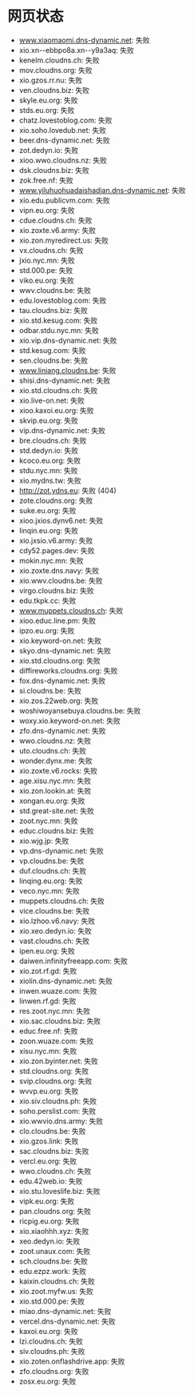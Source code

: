 # 网页状态
- www.xiaomaomi.dns-dynamic.net: 失败
- xio.xn--ebbpo8a.xn--y9a3aq: 失败
- kenelm.cloudns.ch: 失败
- mov.cloudns.org: 失败
- xio.gzos.rr.nu: 失败
- ven.cloudns.biz: 失败
- skyle.eu.org: 失败
- stds.eu.org: 失败
- chatz.lovestoblog.com: 失败
- xio.soho.lovedub.net: 失败
- beer.dns-dynamic.net: 失败
- zot.dedyn.io: 失败
- xioo.wwo.cloudns.nz: 失败
- dsk.cloudns.biz: 失败
- zok.free.nf: 失败
- www.yiluhuohuadaishadian.dns-dynamic.net: 失败
- xio.edu.publicvm.com: 失败
- vipn.eu.org: 失败
- cdue.cloudns.ch: 失败
- xio.zoxte.v6.army: 失败
- xio.zon.myredirect.us: 失败
- vx.cloudns.ch: 失败
- jxio.nyc.mn: 失败
- std.000.pe: 失败
- viko.eu.org: 失败
- wwv.cloudns.be: 失败
- edu.lovestoblog.com: 失败
- tau.cloudns.biz: 失败
- xio.std.kesug.com: 失败
- odbar.stdu.nyc.mn: 失败
- xio.vip.dns-dynamic.net: 失败
- std.kesug.com: 失败
- sen.cloudns.be: 失败
- www.liniang.cloudns.be: 失败
- shisi.dns-dynamic.net: 失败
- xio.std.cloudns.ch: 失败
- xio.live-on.net: 失败
- xioo.kaxoi.eu.org: 失败
- skvip.eu.org: 失败
- vip.dns-dynamic.net: 失败
- bre.cloudns.ch: 失败
- std.dedyn.io: 失败
- kcoco.eu.org: 失败
- stdu.nyc.mn: 失败
- xio.mydns.tw: 失败
- http://zot.ydns.eu: 失败 (404)
- zote.cloudns.org: 失败
- suke.eu.org: 失败
- xioo.jxios.dynv6.net: 失败
- linqin.eu.org: 失败
- xio.jxsio.v6.army: 失败
- cdy52.pages.dev: 失败
- mokin.nyc.mn: 失败
- xio.zoxte.dns.navy: 失败
- xio.wwv.cloudns.be: 失败
- virgo.cloudns.biz: 失败
- edu.tkpk.cc: 失败
- www.muppets.cloudns.ch: 失败
- xioo.educ.line.pm: 失败
- ipzo.eu.org: 失败
- xio.keyword-on.net: 失败
- skyo.dns-dynamic.net: 失败
- xio.std.cloudns.org: 失败
- diffireworks.cloudns.org: 失败
- fox.dns-dynamic.net: 失败
- si.cloudns.be: 失败
- xio.zos.22web.org: 失败
- woshiwoyansebuya.cloudns.be: 失败
- woxy.xio.keyword-on.net: 失败
- zfo.dns-dynamic.net: 失败
- wwo.cloudns.nz: 失败
- uto.cloudns.ch: 失败
- wonder.dynx.me: 失败
- xio.zoxte.v6.rocks: 失败
- age.xisu.nyc.mn: 失败
- xio.zon.lookin.at: 失败
- xongan.eu.org: 失败
- std.great-site.net: 失败
- zoot.nyc.mn: 失败
- educ.cloudns.biz: 失败
- xio.wjg.jp: 失败
- vp.dns-dynamic.net: 失败
- vp.cloudns.be: 失败
- duf.cloudns.ch: 失败
- linqing.eu.org: 失败
- veco.nyc.mn: 失败
- muppets.cloudns.ch: 失败
- vice.cloudns.be: 失败
- xio.lzhoo.v6.navy: 失败
- xio.xeo.dedyn.io: 失败
- vast.cloudns.ch: 失败
- ipen.eu.org: 失败
- daiwen.infinityfreeapp.com: 失败
- xio.zot.rf.gd: 失败
- xiolin.dns-dynamic.net: 失败
- inwen.wuaze.com: 失败
- linwen.rf.gd: 失败
- res.zoot.nyc.mn: 失败
- xio.sac.cloudns.biz: 失败
- educ.free.nf: 失败
- zoon.wuaze.com: 失败
- xisu.nyc.mn: 失败
- xio.zon.byinter.net: 失败
- std.cloudns.org: 失败
- svip.cloudns.org: 失败
- wvvp.eu.org: 失败
- xio.siv.cloudns.ph: 失败
- soho.perslist.com: 失败
- xio.wwvio.dns.army: 失败
- clo.cloudns.be: 失败
- xio.gzos.link: 失败
- sac.cloudns.biz: 失败
- vercl.eu.org: 失败
- wwo.cloudns.ch: 失败
- edu.42web.io: 失败
- xio.stu.loveslife.biz: 失败
- vipk.eu.org: 失败
- pan.cloudns.org: 失败
- ricpig.eu.org: 失败
- xio.xiaohhh.xyz: 失败
- xeo.dedyn.io: 失败
- zoot.unaux.com: 失败
- sch.cloudns.be: 失败
- edu.ezpz.work: 失败
- kaixin.cloudns.ch: 失败
- xio.zoot.myfw.us: 失败
- xio.std.000.pe: 失败
- miao.dns-dynamic.net: 失败
- vercel.dns-dynamic.net: 失败
- kaxoi.eu.org: 失败
- lzi.cloudns.ch: 失败
- siv.cloudns.ph: 失败
- xio.zoten.onflashdrive.app: 失败
- zfo.cloudns.org: 失败
- zosx.eu.org: 失败
